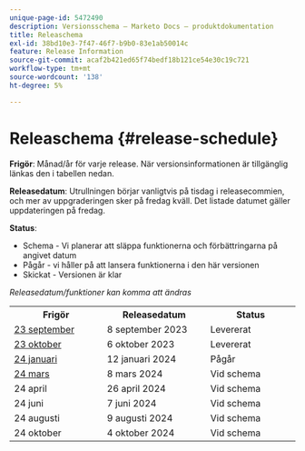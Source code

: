 ```yaml
---
unique-page-id: 5472490
description: Versionsschema – Marketo Docs – produktdokumentation
title: Releaschema
exl-id: 38bd10e3-7f47-46f7-b9b0-83e1ab50014c
feature: Release Information
source-git-commit: acaf2b421ed65f74bedf18b121ce54e30c19c721
workflow-type: tm+mt
source-wordcount: '138'
ht-degree: 5%

---
```


# Releaschema {#release-schedule}

**Frigör**: Månad/år för varje release. När versionsinformationen är tillgänglig länkas den i tabellen nedan.

**Releasedatum**: Utrullningen börjar vanligtvis på tisdag i releasecommien, och mer av uppgraderingen sker på fredag kväll. Det listade datumet gäller uppdateringen på fredag.

**Status**:

* Schema - Vi planerar att släppa funktionerna och förbättringarna på angivet datum
* Pågår - vi håller på att lansera funktionerna i den här versionen
* Skickat - Versionen är klar

_Releasedatum/funktioner kan komma att ändras_

<table>
 <tbody> 
  <tr> 
   <th width="250px">Frigör</th>
   <th width="250px">Releasedatum</th>
   <th width="250px">Status</th>
  </tr>
  <tr>
   <td><a href="/help/marketo/release-notes/previous-releases/2023/release-notes-sep-23.md">23 september</a></td>
   <td>8 september 2023</td>
   <td>Levererat</td>
  </tr>
  <tr>
   <td><a href="/help/marketo/release-notes/previous-releases/2023/release-notes-oct-23.md">23 oktober</a></td>
   <td>6 oktober 2023</td>
   <td>Levererat</td>
  </tr>
  <tr> 
   <td><a href="/help/marketo/release-notes/previous-releases/2024/release-notes-jan-24.md">24 januari</a></td>
   <td>12 januari 2024</td>
   <td>Pågår</td>
  </tr>
  <tr> 
   <td><a href="/help/marketo/release-notes/current.md">24 mars</a></td>
   <td>8 mars 2024</td>
   <td>Vid schema</td>
  </tr>
  <tr> 
   <td>24 april</td>
   <td>26 april 2024</td>
   <td>Vid schema</td>
  </tr>
  <tr>
   <td>24 juni</td>
   <td>7 juni 2024</td>
   <td>Vid schema</td>
  </tr>
  <tr> 
   <td>24 augusti</td>
   <td>9 augusti 2024</td>
   <td>Vid schema</td>
  </tr>
  <tr> 
   <td>24 oktober</td>
   <td>4 oktober 2024</td>
   <td>Vid schema</td>
  </tr>
 </tbody>
</table>
